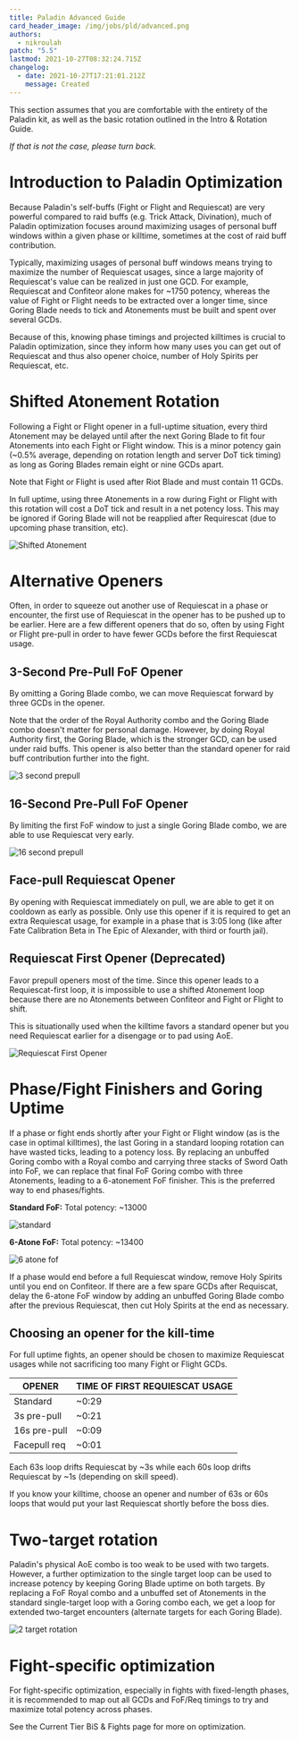 ```yaml
---
title: Paladin Advanced Guide
card_header_image: /img/jobs/pld/advanced.png
authors:
  - nikroulah
patch: "5.5"
lastmod: 2021-10-27T08:32:24.715Z
changelog:
  - date: 2021-10-27T17:21:01.212Z
    message: Created
---
```

This section assumes that you are comfortable with the entirety of the Paladin kit, as well as the basic rotation outlined in the Intro & Rotation Guide.

*If that is not the case, please turn back.*

# Introduction to Paladin Optimization

Because Paladin's self-buffs (Fight or Flight and Requiescat) are very powerful compared to raid buffs (e.g. Trick Attack, Divination), much of Paladin optimization focuses around maximizing usages of personal buff windows within a given phase or killtime, sometimes at the cost of raid buff contribution.

Typically, maximizing usages of personal buff windows means trying to maximize the number of Requiescat usages, since a large majority of Requiescat's value can be realized in just one GCD. For example, Requiescat and Confiteor alone makes for ~1750 potency, whereas the value of Fight or Flight needs to be extracted over a longer time, since Goring Blade needs to tick and Atonements must be built and spent over several GCDs.

Because of this, knowing phase timings and projected killtimes is crucial to Paladin optimization, since they inform how many uses you can get out of Requiescat and thus also opener choice, number of Holy Spirits per Requiescat, etc.

# Shifted Atonement Rotation

Following a Fight or Flight opener in a full-uptime situation, every third Atonement may be delayed until after the next Goring Blade to fit four Atonements into each Fight or Flight window. This is a minor potency gain (~0.5% average, depending on rotation length and server DoT tick timing) as long as Goring Blades remain eight or nine GCDs apart.

Note that Fight or Flight is used after Riot Blade and must contain 11 GCDs.

In full uptime, using three Atonements in a row during Fight or Flight with this rotation will cost a DoT tick and result in a net potency loss. This may be ignored if Goring Blade will not be reapplied after Requirescat (due to upcoming phase transition, etc).

![Shifted Atonement](https://xiv.sleepyshiba.com/pld/assets/rotation-shiftedatonement.png)

# Alternative Openers

Often, in order to squeeze out another use of Requiescat in a phase or encounter, the first use of Requiescat in the opener has to be pushed up to be earlier. Here are a few different openers that do so, often by using Fight or Flight pre-pull in order to have fewer GCDs before the first Requiescat usage.

## 3-Second Pre-Pull FoF Opener

By omitting a Goring Blade combo, we can move Requiescat forward by three GCDs in the opener.

Note that the order of the Royal Authority combo and the Goring Blade combo doesn't matter for personal damage. However, by doing Royal Authority first, the Goring Blade, which is the stronger GCD, can be used under raid buffs. This opener is also better than the standard opener for raid buff contribution further into the fight.

![3 second prepull](https://xiv.sleepyshiba.com/pld/assets/rotation-3secondprepull.png)

## 16-Second Pre-Pull FoF Opener

By limiting the first FoF window to just a single Goring Blade combo, we are able to use Requiescat very early.

![16 second prepull](https://xiv.sleepyshiba.com/pld/assets/rotation-16secondprepull.png)

## Face-pull Requiescat Opener

By opening with Requiescat immediately on pull, we are able to get it on cooldown as early as possible. Only use this opener if it is required to get an extra Requiescat usage, for example in a phase that is 3:05 long (like after Fate Calibration Beta in The Epic of Alexander, with third or fourth jail).

## Requiescat First Opener (Deprecated)

Favor prepull openers most of the time. Since this opener leads to a Requiescat-first loop, it is impossible to use a shifted Atonement loop because there are no Atonements between Confiteor and Fight or Flight to shift.

This is situationally used when the killtime favors a standard opener but you need Requiescat earlier for a disengage or to pad using AoE.

![Requiescat First Opener](https://xiv.sleepyshiba.com/pld/assets/rotation-reqfirst.png)

# Phase/Fight Finishers and Goring Uptime

If a phase or fight ends shortly after your Fight or Flight window (as is the case in optimal killtimes), the last Goring in a standard looping rotation can have wasted ticks, leading to a potency loss. By replacing an unbuffed Goring combo with a Royal combo and carrying three stacks of Sword Oath into FoF, we can replace that final FoF Goring combo with three Atonements, leading to a 6-atonement FoF finisher. This is the preferred way to end phases/fights.

**Standard FoF:** Total potency: ~13000

![standard](https://xiv.sleepyshiba.com/pld/assets/rotation-standardfof.png)

**6-Atone FoF:** Total potency: ~13400

![6 atone fof](https://xiv.sleepyshiba.com/pld/assets/rotation-6atonefof.png)

If a phase would end before a full Requiescat window, remove Holy Spirits until you end on Confiteor. If there are a few spare GCDs after Requiscat, delay the 6-atone FoF window by adding an unbuffed Goring Blade combo after the previous Requiescat, then cut Holy Spirits at the end as necessary.

## Choosing an opener for the kill-time

For full uptime fights, an opener should be chosen to maximize Requiescat usages while not sacrificing too many Fight or Flight GCDs.

| OPENER       | TIME OF FIRST REQUIESCAT USAGE |
| ------------ | ------------------------------ |
| Standard     | ~0:29                          |
| 3s pre-pull  | ~0:21                          |
| 16s pre-pull | ~0:09                          |
| Facepull req | ~0:01                          |

Each 63s loop drifts Requiescat by \~3s while each 60s loop drifts Requiescat by \~1s (depending on skill speed).

If you know your killtime, choose an opener and number of 63s or 60s loops that would put your last Requiescat shortly before the boss dies.

# Two-target rotation

Paladin's physical AoE combo is too weak to be used with two targets. However, a further optimization to the single target loop can be used to increase potency by keeping Goring Blade uptime on both targets. By replacing a FoF Royal combo and a unbuffed set of Atonements in the standard single-target loop with a Goring combo each, we get a loop for extended two-target encounters (alternate targets for each Goring Blade).

![2 target rotation](https://xiv.sleepyshiba.com/pld/assets/rotation-twotarget.png)

# Fight-specific optimization

For fight-specific optimization, especially in fights with fixed-length phases, it is recommended to map out all GCDs and FoF/Req timings to try and maximize total potency across phases.

See the Current Tier BiS & Fights page for more on optimization.